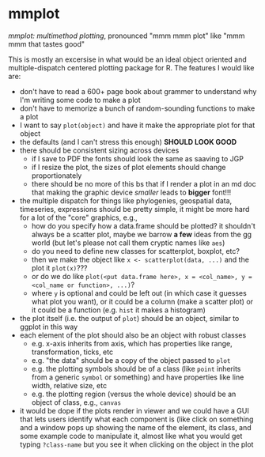 # mmplot

*mmplot: multimethod plotting*, pronounced "mmm mmm plot" like "mmm mmm that tastes good"

This is mostly an excersise in what would be an ideal object oriented and multiple-dispatch centered plotting package for R.  The features I would like are:

- don't have to read a 600+ page book about grammer to understand why I'm writing some code to make a plot
- don't have to memorize a bunch of random-sounding functions to make a plot
- I want to say `plot(object)` and have it make the appropriate plot for that object 
- the defaults (and I can't stress this enough) **SHOULD LOOK GOOD**
- there should be consistent sizing across devices
    - if I save to PDF the fonts should look the same as saaving to JGP
    - if I resize the plot, the sizes of plot elements should change proportionately
    - there should be no more of this bs that if I render a plot in an md doc that making the graphic device *smaller* leads to **bigger** font!!!
- the multiple dispatch for things like phylogenies, geospatial data, timeseries, expressions should be pretty simple, it might be more hard for a lot of the "core" graphics, e.g.,
    - how do you specify how a data.frame should be plotted? it shouldn't always be a scatter plot, maybe we barrow **a few** ideas from the gg world (but let's please not call them cryptic names like `aes`)
    - do you need to define new classes for scatterplot, boxplot, etc?
    - then we make the object like `x <- scatterplot(data, ...)` and the plot it `plot(x)`???
    - or do we do like `plot(<put data.frame here>, x = <col_name>, y = <col_name or function>, ...)`?
    - where `y` is optional and could be left out (in which case it guesses what plot you want), or it could be a column (make a scatter plot) or it could be a function (e.g. `hist` it makes a histogram)
- the plot itself (i.e. the output of `plot`) should be an object, similar to ggplot in this way
- each element of the plot should also be an object with robust classes
    - e.g. x-axis inherits from axis, which has properties like range, transformation, ticks, etc
    - e.g. "the data" should be a copy of the object passed to `plot`
    - e.g. the plotting symbols should be of a class (like `point` inherits from a generic `symbol` or something) and have properties like line width, relative size, etc
    - e.g. the plotting region (versus the whole device) should be an object of class, e.g., `canvas`
- it would be dope if the plots render in viewer and we could have a GUI that lets users identify what each component is (like click on something and a window pops up showing the name of the element, its class, and some example code to manipulate it, almost like what you would get typing `?class-name` but you see it when clicking on the object in the plot

